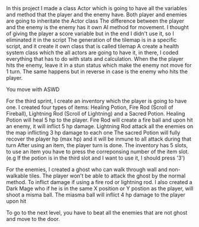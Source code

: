 ##
In this project I made a class Actor which is going to have all the variables and method that the player and the enemy have. Both player and enemies are going to inheritate the Actor class
The difference between the player and the enemy is the enemy has it own AI method for movement. I thought of giving the player a score variable but in the end I didn't use it, so I eliminated it in the script
The generation of the tilemap is in a specific script, and it create it own class that is called tilemap
A create a health system class which the all actors are going to have it, in there, I coded everything that has to do with stats and calculation.
When the the player hits the enemy, leave it in a stun status which make the enemy not move for 1 turn.
The same happens but in reverse in case is the enemy who hits the player.

You move with ASWD

For the third sprint, I create an inventory which the player is going to have one. I created four types of items: Healing Potion, Fire Rod (Scroll of Fireball), Lightning Rod (Scroll of Lightning) and a Sacred Potion.
Healing Potion will heal  5 hp to the player.
Fire Rod will create a fire ball and upon hit an enemy, it will inflict 5 hp damage.
Lightning Rod attack all the enemies on the map inflicting 3 hp damage to each one
The sacred Potion will fully recover the player hp (max hp) and it will be inmune to all attack during that turn
After using an item, the player turn is done.
The inventory has 5 slots, to use an item you have to press the correponsing number of the item slot. (e.g If the potion is in the third slot and I want to use it, I should press '3')

For the enemies, I created a ghost who can walk through wall and non-walkable tiles. The player won't be able to attack the ghost by the normal method. To inflict damage if using a fire rod or lightning rod.
I also created a Dark Mage who if he is in the same X position or Y postion as the player, will shoot a misma ball. The miasma ball will inflict 4 hp damage to the player upon hit

To go to the next level, you have to beat all the enemies that are not ghost and move to the door. 
##
